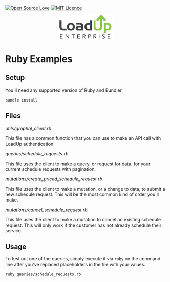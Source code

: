 [![Open Source Love](https://badges.frapsoft.com/os/v2/open-source.svg?v=103)](https://github.com/ellerbrock/open-source-badges/)
[![MIT Licence](https://badges.frapsoft.com/os/mit/mit.svg?v=103)](https://opensource.org/licenses/mit-license.php)


<p align="center" width="100%">
    <img width="33%" src="/images/loadup-enterprise-logo@3x.png"> 
</p>

# Ruby Examples

## Setup

You'll need any supported version of Ruby and Bundler

```
bundle install
```

## Files

*utils/graphql_client.rb*

This file has a common function that you can use to make an API call with LoadUp authentication

*queries/schedule_requests.rb*

This file uses the client to make a query, or request for data, for your current schedule requests with pagination.

*mutations/create_priced_schedule_request.rb*

This file uses the client to make a mutation, or a change to data, to submit a new schedule request. This will be the most common kind of order you'll make.

*mutations/cancel_schedule_request.rb*

This file uses the client to make a mutation to cancel an existing schedule request. This will only work if the customer has not already schedule their service.

## Usage

To test out one of the queries, simply execute it via `ruby`
on the command line after you've replaced placeholders in the file with your values. 

```
ruby queries/schedule_requests.rb
```
